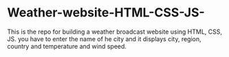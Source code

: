 # Weather-website-HTML-CSS-JS-
This is the repo for building a weather broadcast website using HTML, CSS, JS. you have to enter the name of he city and it displays city, region, country and temperature and wind speed.
